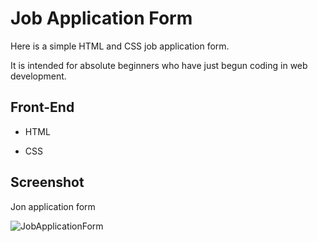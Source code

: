 
# Job Application Form

Here is a simple HTML and CSS job application form.

It is intended for absolute beginners who have just begun coding in web development.


## Front-End

- HTML

- CSS


## Screenshot

Jon application form

![JobApplicationForm](https://user-images.githubusercontent.com/104721504/185745105-88058d7f-822c-404b-9b6b-b7239b7954a2.PNG)
